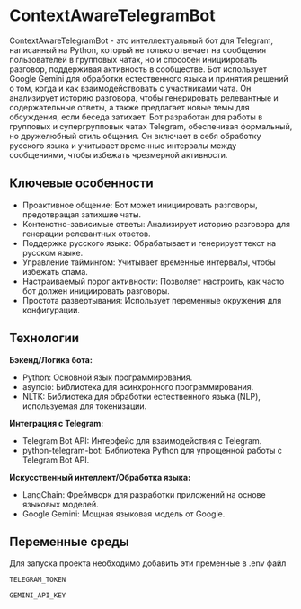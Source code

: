 
# ContextAwareTelegramBot

ContextAwareTelegramBot - это интеллектуальный бот для Telegram, написанный на Python, который не только отвечает на сообщения пользователей в групповых чатах, но и способен инициировать разговор, поддерживая активность в сообществе. Бот использует Google Gemini для обработки естественного языка и принятия решений о том, когда и как взаимодействовать с участниками чата. Он анализирует историю разговора, чтобы генерировать релевантные и содержательные ответы, а также предлагает новые темы для обсуждения, если беседа затихает. Бот разработан для работы в групповых и супергрупповых чатах Telegram, обеспечивая формальный, но дружелюбный стиль общения. Он включает в себя обработку русского языка и учитывает временные интервалы между сообщениями, чтобы избежать чрезмерной активности.




## Ключевые особенности

- Проактивное общение: Бот может инициировать разговоры, предотвращая затихшие чаты.
- Контекстно-зависимые ответы: Анализирует историю разговора для генерации релевантных ответов.
- Поддержка русского языка: Обрабатывает и генерирует текст на русском языке.
- Управление таймингом: Учитывает временные интервалы, чтобы избежать спама.
- Настраиваемый порог активности: Позволяет настроить, как часто бот должен инициировать разговоры.
- Простота развертывания: Использует переменные окружения для конфигурации.


## Технологии

**Бэкенд/Логика бота:** 
- Python: Основной язык программирования.
- asyncio: Библиотека для асинхронного программирования.
- NLTK: Библиотека для обработки естественного языка (NLP), используемая для токенизации.
  
**Интеграция с Telegram:** 
- Telegram Bot API: Интерфейс для взаимодействия с Telegram.
- python-telegram-bot: Библиотека Python для упрощенной работы с Telegram Bot API.

**Искусственный интеллект/Обработка языка:**
- LangChain: Фреймворк для разработки приложений на основе языковых моделей.
- Google Gemini: Мощная языковая модель от Google.



## Переменные среды

Для запуска проекта необходимо добавить эти пременные в .env файл

`TELEGRAM_TOKEN`

`GEMINI_API_KEY`

